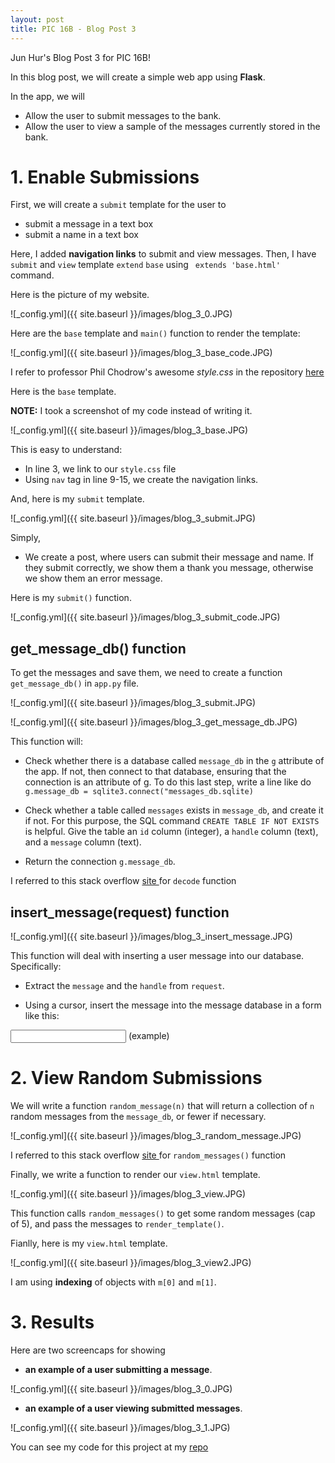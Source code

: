 ```yaml
---
layout: post
title: PIC 16B - Blog Post 3
---
```


Jun Hur's Blog Post 3 for PIC 16B!

In this blog post, we will create a simple web app using **Flask**.

In the app, we will

-  Allow the user to submit messages to the bank.
-  Allow the user to view a sample of the messages currently stored in the bank.


# 1. Enable Submissions

First, we will create a `submit` template for the user to

-  submit a message in a text box
-  submit a name in a text box

Here, I added **navigation links** to submit and view messages. Then, I have `submit` and `view` template `extend` `base` using ` extends 'base.html'` command.

Here is the picture of my website.

![_config.yml]({{ site.baseurl }}/images/blog_3_0.JPG)

Here are the `base` template and `main()` function to render the template:

![_config.yml]({{ site.baseurl }}/images/blog_3_base_code.JPG)

I refer to professor Phil Chodrow's awesome *style.css* in the repository <a href="https://github.com/PIC16B/flask-interactions"> here </a>

Here is the `base` template.

**NOTE:** I took a screenshot of my code instead of writing it.

![_config.yml]({{ site.baseurl }}/images/blog_3_base.JPG)


This is easy to understand:

- In line 3, we link to our `style.css` file
- Using `nav` tag in line 9-15, we create the navigation links.


And, here is my `submit` template.

![_config.yml]({{ site.baseurl }}/images/blog_3_submit.JPG)

Simply,

- We create a post, where users can submit their message and name. If they submit correctly, we show them a thank you message, otherwise we show them an error message.

Here is my `submit()` function.

![_config.yml]({{ site.baseurl }}/images/blog_3_submit_code.JPG)


## get_message_db() function

To get the messages and save them, we need to create a function `get_message_db()` in `app.py` file. 

![_config.yml]({{ site.baseurl }}/images/blog_3_submit.JPG)


![_config.yml]({{ site.baseurl }}/images/blog_3_get_message_db.JPG)

This function will:

- Check whether there is a database called `message_db` in the `g` attribute of the app. If not, then connect to that database, ensuring that the connection is an attribute of g. To do this last step, write a line like do `g.message_db = sqlite3.connect("messages_db.sqlite)`

- Check whether a table called `messages` exists in `message_db`, and create it if not. For this purpose, the SQL command `CREATE TABLE IF NOT EXISTS` is helpful. Give the table an `id` column (integer), a `handle` column (text), and a `message` column (text).

- Return the connection `g.message_db`.


I referred to this stack overflow <a href="https://stackoverflow.com/questions/491921/unicode-utf-8-reading-and-writing-to-files-in-python"> site </a> for `decode` function

## insert_message(request) function

![_config.yml]({{ site.baseurl }}/images/blog_3_insert_message.JPG)

This function will deal with inserting a user message into our database. Specifically:

- Extract the `message` and the `handle` from `request`.

- Using a cursor, insert the message into the message database in a form like this:

<input type="text" name="message" id="message">
(example)

# 2. View Random Submissions

We will write a function `random_message(n)` that will return a collection of `n` random messages from the `message_db`, or fewer if necessary. 

![_config.yml]({{ site.baseurl }}/images/blog_3_random_message.JPG)

I referred to this stack overflow <a href="https://stackoverflow.com/questions/2279706/select-random-row-from-a-sqlite-table"> site </a> for `random_messages()` function

Finally, we write a function to render our `view.html` template.

![_config.yml]({{ site.baseurl }}/images/blog_3_view.JPG)

This function calls `random_messages()` to get some random messages (cap of 5), and pass the messages to `render_template()`.

Fianlly, here is my `view.html` template.

![_config.yml]({{ site.baseurl }}/images/blog_3_view2.JPG)

I am using **indexing** of objects with `m[0]` and `m[1]`.


# 3. Results

Here are two screencaps for showing 

- **an example of a user submitting a message**.

![_config.yml]({{ site.baseurl }}/images/blog_3_0.JPG)


- **an example of a user viewing submitted messages**.

![_config.yml]({{ site.baseurl }}/images/blog_3_1.JPG)

You can see my code for this project at my <a href="https://github.com/gjwns9929/Flask_App"> repo </a>